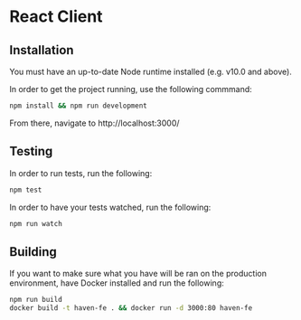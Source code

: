 # React Client

## Installation

You must have an up-to-date Node runtime installed (e.g. v10.0 and above).

In order to get the project running, use the following commmand:

```bash
npm install && npm run development
```

From there, navigate to http://localhost:3000/

## Testing

In order to run tests, run the following:

```bash
npm test
```

In order to have your tests watched, run the following:

```bash
npm run watch
```

## Building

If you want to make sure what you have will be ran on the production
environment, have Docker installed and run the following:

```bash
npm run build
docker build -t haven-fe . && docker run -d 3000:80 haven-fe
```
